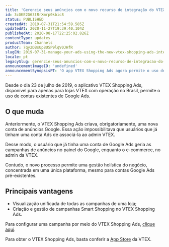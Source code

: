 ```yaml
---
title: 'Gerencie seus anúncios com o novo recurso de integração do VTEX Shopping Ads'
id: 3cGKE2G63tRrXmrp0kbic8
status: PUBLISHED
createdAt: 2019-07-31T21:54:59.585Z
updatedAt: 2020-11-27T19:39:40.104Z
publishedAt: 2020-08-17T22:25:02.826Z
contentType: updates
productTeam: Channels
author: 7qy2DBsUp8U5P9lqV0JHfR
slugEN: 2019-07-31-manage-your-ads-using-the-new-vtex-shopping-ads-integration-resource
locale: pt
legacySlug: gerencie-seus-anuncios-com-o-novo-recurso-de-integracao-do-vtex-shopping
announcementImageID: 'undefined'
announcementSynopsisPT: 'O app VTEX Shopping Ads agora permite o uso de contas existentes de Google Ads'
---
```


Desde o dia 23 de julho de 2019, o aplicativo VTEX Shopping Ads, disponível para apenas para lojas VTEX com operação no Brasil, permite o uso de contas existentes de Google Ads. 

## O que muda

Anteriormente, o VTEX Shopping Ads criava, obrigatoriamente, uma nova conta de anúncios Google. Essa ação impossibilitava que usuários que já tinham uma conta Ads de associá-la ao admin VTEX. 

Desse modo, o usuário que já tinha uma conta de Google Ads geria as campanhas de anúncios no painel do Google, enquanto o e-commerce, no admin da VTEX. 

Contudo, o novo processo permite uma gestão holística do negócio, concentrada em uma única plataforma, mesmo para contas Google Ads pré-existentes. 

## Principais vantagens 

- Visualização unificada de todas as campanhas de uma loja;
- Criação e gestão de campanhas Smart Shopping no VTEX Shopping Ads. 

Para configurar uma campanha por meio do VTEX Shopping Ads, [clique aqui](/pt/tracks/como-fazer-campanhas-atraves-do-google-shopping-app--47kz5PRQPK0IEaqGqiIuA/1FT4KHCSbGmQCsmUQk286w "clique aqui"). 

Para obter o VTEX Shopping Ads, basta conferir a [App Store](https://apps.vtex.com/vtex-google-shopping/p "App Store") da VTEX. 
